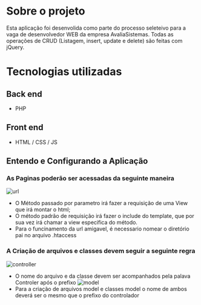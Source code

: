 
# Sobre o projeto

Esta aplicação foi desenvolida como parte do processo seleteivo para a vaga de desenvolvedor WEB da empresa AvaliaSistemas. Todas as operações de CRUD (Listagem, insert, update e delete) são feitas com jQuery.

# Tecnologias utilizadas
## Back end
- PHP

## Front end
- HTML / CSS / JS 


## Entendo e Configurando a Aplicação
### As Paginas poderão ser acessadas da seguinte maneira 
![url](https://user-images.githubusercontent.com/81712575/184037942-647b01a9-7225-43ba-9446-5cb1baf80ee0.jpg)
- O Método passado por parametro irá fazer a requisição de uma View que irá montar o html;
- O método padrão de requisição irá fazer o include do template, que por sua vez irá chamar a view especifica do método.
- Para o funcinamento da url amigavel, é necessario nomear o diretório pai no arquivo .htaccess

### A Criação de arquivos e classes devem seguir a seguinte regra
![controller](https://user-images.githubusercontent.com/81712575/184041474-9dc3c7c3-94ee-4e2a-9cb3-c4a28c07c6c1.jpg)
- O nome do arquivo e da classe devem ser acompanhados pela palava Controler após o prefixo
![model](https://user-images.githubusercontent.com/81712575/184041926-6e7fffb3-8752-4764-940f-c9056baa94eb.jpg)
- Para a criação de arquivos model e classes model o nome de ambos deverá ser o mesmo que o prefixo do controlador


